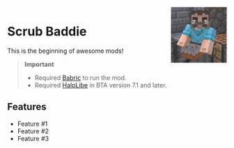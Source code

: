 <img align="right" height="128" width="128" alt="" loading="lazy" decoding="async" src="./src/main/resources/icon.png"/>

# Scrub Baddie

This is the beginning of awesome mods!

> **Important**
> - Required [Babric](https://github.com/Turnip-Labs/babric-instance-repo/releases) to run the mod.
> - Required [HalpLibe](https://github.com/Turnip-Labs/bta-halplibe/releases) in BTA version 7.1 and later.

## Features

- Feature #1
- Feature #2
- Feature #3
